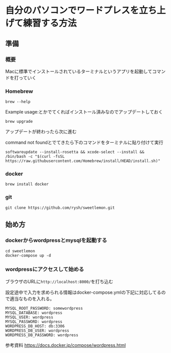 # 自分のパソコンでワードプレスを立ち上げて練習する方法

## 準備

### 概要
Macに標準でインストールされているターミナルというアプリを起動してコマンドを打っていく

### Homebrew

```
brew --help
```
Example usage:とかでてくればインストール済みなのでアップデートしておく
```
brew upgrade
```
アップデートが終わったら次に進む

command not foundとでてきたら下のコマンドをターミナルに貼り付けて実行
```
softwareupdate --install-rosetta && xcode-select --install && /bin/bash -c "$(curl -fsSL https://raw.githubusercontent.com/Homebrew/install/HEAD/install.sh)"
```

### docker
```
brew install docker
```

### git
```
git clone https://github.com/rysh/sweetlemon.git
```

## 始め方

### dockerからwordpressとmysqlを起動する
```
cd sweetlemon
docker-compose up -d
```

### wordpressにアクセスして始める
ブラウザのURLに```http://localhost:8000/```を打ち込む

設定途中で入力を求められる情報はdocker-compose.ymlの下記に対応してるので適当なものを入れる。
```
MYSQL_ROOT_PASSWORD: somewordpress
MYSQL_DATABASE: wordpress
MYSQL_USER: wordpress
MYSQL_PASSWORD: wordpress
WORDPRESS_DB_HOST: db:3306
WORDPRESS_DB_USER: wordpress
WORDPRESS_DB_PASSWORD: wordpress
```

参考資料
https://docs.docker.jp/compose/wordpress.html

